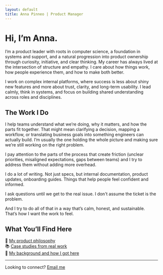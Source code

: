 ```yaml
---
layout: default
title: Anna Pinneo | Product Manager
---
```


# Hi, I’m Anna.

I’m a product leader with roots in computer science, a foundation in systems and support, and a natural progression into product ownership through curiosity, initiative, and clear thinking. My career has always lived at the intersection of structure and empathy. I care about how things work, how people experience them, and how to make both better.

I work on complex internal platforms, where success is less about shiny new features and more about trust, clarity, and long-term usability. I lead calmly, think in systems, and focus on building shared understanding across roles and disciplines.

## The Work I Do

I help teams understand what we’re doing, why it matters, and how the parts fit together. That might mean clarifying a decision, mapping a workflow, or translating business goals into something engineers can actually build. I’m usually the one holding the whole picture and making sure we’re still working on the right problem.

I pay attention to the parts of the process that create friction (unclear priorities, misaligned expectations, gaps between teams) and I try to address them without adding more overhead.

I do a lot of writing. Not just specs, but internal documentation, product updates, onboarding guides. Things that help people feel confident and informed.

I ask questions until we get to the real issue. I don't assume the ticket is the problem.

And I try to do all of that in a way that’s calm, honest, and sustainable. That’s how I want the work to feel.

## What You’ll Find Here

🧭 [My product philosophy](philosophy)  
📚 [Case studies from real work](case-study-timekeeping)  
🧬 [My background and how I got here](about)

---

Looking to connect? [Email me](mailto:your-email@example.com)
